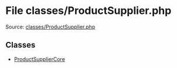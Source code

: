 File classes/ProductSupplier.php
=========

Source: [classes/ProductSupplier.php](https://github.com/PrestaShop/PrestaShop/blob/1.6.0.5/classes/ProductSupplier.php)


Classes
-------

* [ProductSupplierCore](class.ProductSupplierCore.md)

